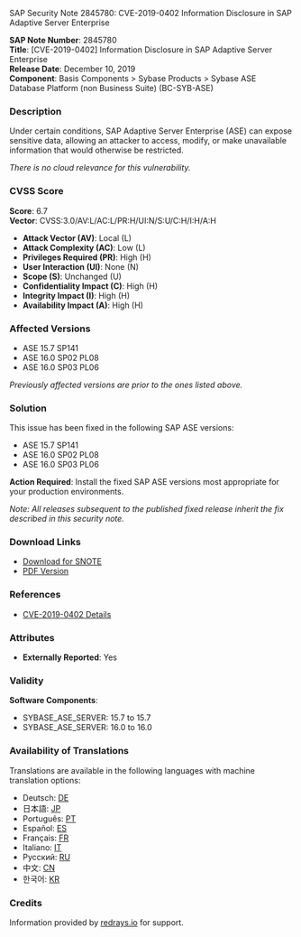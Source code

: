 SAP Security Note 2845780: CVE-2019-0402 Information Disclosure in SAP Adaptive Server Enterprise

**SAP Note Number**: 2845780  
**Title**: [CVE-2019-0402] Information Disclosure in SAP Adaptive Server Enterprise  
**Release Date**: December 10, 2019  
**Component**: Basis Components > Sybase Products > Sybase ASE Database Platform (non Business Suite) (BC-SYB-ASE)

### Description
Under certain conditions, SAP Adaptive Server Enterprise (ASE) can expose sensitive data, allowing an attacker to access, modify, or make unavailable information that would otherwise be restricted.

*There is no cloud relevance for this vulnerability.*

### CVSS Score
**Score**: 6.7  
**Vector**: CVSS:3.0/AV:L/AC:L/PR:H/UI:N/S:U/C:H/I:H/A:H

- **Attack Vector (AV)**: Local (L)
- **Attack Complexity (AC)**: Low (L)
- **Privileges Required (PR)**: High (H)
- **User Interaction (UI)**: None (N)
- **Scope (S)**: Unchanged (U)
- **Confidentiality Impact (C)**: High (H)
- **Integrity Impact (I)**: High (H)
- **Availability Impact (A)**: High (H)

### Affected Versions
- ASE 15.7 SP141
- ASE 16.0 SP02 PL08
- ASE 16.0 SP03 PL06

_Previously affected versions are prior to the ones listed above._

### Solution
This issue has been fixed in the following SAP ASE versions:

- ASE 15.7 SP141
- ASE 16.0 SP02 PL08
- ASE 16.0 SP03 PL06

**Action Required**: Install the fixed SAP ASE versions most appropriate for your production environments.

*Note: All releases subsequent to the published fixed release inherit the fix described in this security note.*

### Download Links
- [Download for SNOTE](https://notesdownloads.sap.com/note/0040000002223492019)
- [PDF Version](https://userapps.support.sap.com/sap/support/sfm/notes/print/0002845780?language=en-US&token=DD5F58FE9302DD5DAB751A95A1ADCB41)

### References
- [CVE-2019-0402 Details](https://cve.mitre.org/cgi-bin/cvename.cgi?name=CVE-2019-0402)

### Attributes
- **Externally Reported**: Yes

### Validity
**Software Components**:
- SYBASE_ASE_SERVER: 15.7 to 15.7
- SYBASE_ASE_SERVER: 16.0 to 16.0

### Availability of Translations
Translations are available in the following languages with machine translation options:
- Deutsch: [DE](https://me.sap.com/notes/0002845780/D)
- 日本語: [JP](https://me.sap.com/notes/0002845780/J)
- Português: [PT](https://me.sap.com/notes/0002845780/P)
- Español: [ES](https://me.sap.com/notes/0002845780/S)
- Français: [FR](https://me.sap.com/notes/0002845780/F)
- Italiano: [IT](https://me.sap.com/notes/0002845780/I)
- Русский: [RU](https://me.sap.com/notes/0002845780/R)
- 中文: [CN](https://me.sap.com/notes/0002845780/1)
- 한국어: [KR](https://me.sap.com/notes/0002845780/3)

### Credits
Information provided by [redrays.io](https://redrays.io) for support.